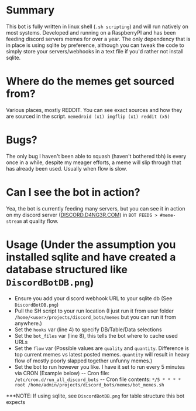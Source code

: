 # Summary
This bot is fully written in linux shell (`.sh scripting`) and will run natively on most systems. Developed and running on a RaspberryPI and has been feeding discord servers memes for over a year. The only dependency that is in place is using sqlite by preference, although you can tweak the code to simply store your servers/webhooks in a text file if you'd rather not install sqlite.

# Where do the memes get sourced from?
Various places, mostly REDDIT. You can see exact sources and how they are sourced in the script.
`memedroid (x1) imgflip (x1) reddit (x5)`

# Bugs?
The only bug I haven't been able to squash (haven't bothered tbh) is every once in a while, despite my meager efforts, a meme will slip through that has already been used. Usually when flow is slow.

# Can I see the bot in action?
Yea, the bot is currently feeding many servers, but you can see it in action on my discord server ([DISCORD.D4NG3R.COM](https://discord.d4ng3r.com)) in `BOT FEEDS > #meme-stream` at quality flow.

# Usage (Under the assumption you installed sqlite and have created a database structured like `DiscordBotDB.png`)
- Ensure you add your discord webhook URL to your sqlite db (See `DiscordBotDB.png`)
- Pull the SH script to your run location (I just run it from user folder `/home/<user>/projects/discord_bots/memes` but you can run it from anywhere.)
- Set the `hooks` var (line 4) to specify DB/Table/Data selections
- Set the `bot_files` var (line 8), this tells the bot where to cache used URLs
- Set the `flow` var (Possible values are `quality` and `quantity`. Difference is top current memes vs latest posted memes. `quantity` will result in heavy flow of mostly poorly slapped together unfunny memes.)
- Set the bot to run however you like. I have it set to run every 5 minutes via CRON (Example below)
-- Cron file: `/etc/cron.d/run_all_discord_bots`
-- Cron file contents: `*/5 * * * * root /home/admin/projects/discord_bots/memes/bot_memes.sh`

***NOTE: If using sqlite, see `DiscordBotDB.png` for table structure this bot expects
